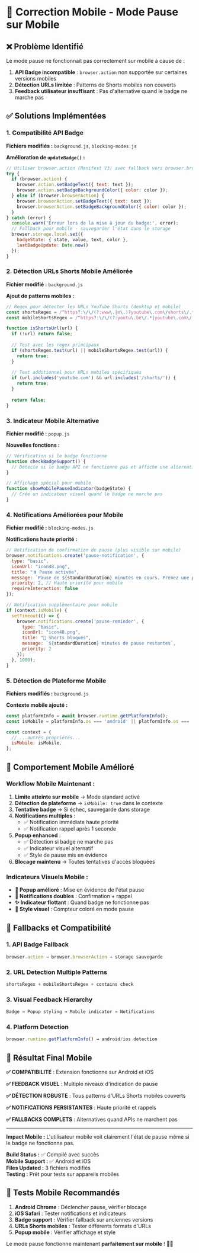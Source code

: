 # 📱 Correction Mobile - Mode Pause sur Mobile

## ❌ Problème Identifié
Le mode pause ne fonctionnait pas correctement sur mobile à cause de :
1. **API Badge incompatible** : `browser.action` non supportée sur certaines versions mobiles
2. **Détection URLs limitée** : Patterns de Shorts mobiles non couverts
3. **Feedback utilisateur insuffisant** : Pas d'alternative quand le badge ne marche pas

## ✅ Solutions Implémentées

### 1. Compatibilité API Badge
**Fichiers modifiés :** `background.js`, `blocking-modes.js`

**Amélioration de `updateBadge()` :**
```javascript
// Utiliser browser.action (Manifest V3) avec fallback vers browser.browserAction (Manifest V2)
try {
  if (browser.action) {
    browser.action.setBadgeText({ text: text });
    browser.action.setBadgeBackgroundColor({ color: color });
  } else if (browser.browserAction) {
    browser.browserAction.setBadgeText({ text: text });
    browser.browserAction.setBadgeBackgroundColor({ color: color });
  }
} catch (error) {
  console.warn('Erreur lors de la mise à jour du badge:', error);
  // Fallback pour mobile - sauvegarder l'état dans le storage
  browser.storage.local.set({ 
    badgeState: { state, value, text, color },
    lastBadgeUpdate: Date.now()
  });
}
```

### 2. Détection URLs Shorts Mobile Améliorée
**Fichier modifié :** `background.js`

**Ajout de patterns mobiles :**
```javascript
// Regex pour détecter les URLs YouTube Shorts (desktop et mobile)
const shortsRegex = /^https?:\/\/(?:www\.|m\.)?youtube\.com\/shorts\/.*$/;
const mobileShortsRegex = /^https?:\/\/(?:youtu\.be\/.*|youtube\.com\/.*[?&]v=.*&.*shorts|.*youtube.*\/shorts)/;

function isShortsUrl(url) {
  if (!url) return false;
  
  // Test avec les regex principaux
  if (shortsRegex.test(url) || mobileShortsRegex.test(url)) {
    return true;
  }
  
  // Test additionnel pour URLs mobiles spécifiques
  if (url.includes('youtube.com') && url.includes('/shorts/')) {
    return true;
  }
  
  return false;
}
```

### 3. Indicateur Mobile Alternative
**Fichier modifié :** `popup.js`

**Nouvelles fonctions :**
```javascript
// Vérification si le badge fonctionne
function checkBadgeSupport() {
  // Détecte si le badge API ne fonctionne pas et affiche une alternative
}

// Affichage spécial pour mobile
function showMobilePauseIndicator(badgeState) {
  // Crée un indicateur visuel quand le badge ne marche pas
}
```

### 4. Notifications Améliorées pour Mobile
**Fichier modifié :** `blocking-modes.js`

**Notifications haute priorité :**
```javascript
// Notification de confirmation de pause (plus visible sur mobile)
browser.notifications.create('pause-notification', {
  type: "basic",
  iconUrl: "icon48.png",
  title: "⏸️ Pause activée",
  message: `Pause de ${standardDuration} minutes en cours. Prenez une pause !`,
  priority: 2, // Haute priorité pour mobile
  requireInteraction: false
});

// Notification supplémentaire pour mobile
if (context.isMobile) {
  setTimeout(() => {
    browser.notifications.create('pause-reminder', {
      type: "basic",
      iconUrl: "icon48.png",
      title: "🚫 Shorts bloqués",
      message: `${standardDuration} minutes de pause restantes`,
      priority: 2
    });
  }, 1000);
}
```

### 5. Détection de Plateforme Mobile
**Fichiers modifiés :** `background.js`

**Contexte mobile ajouté :**
```javascript
const platformInfo = await browser.runtime.getPlatformInfo();
const isMobile = platformInfo.os === 'android' || platformInfo.os === 'ios';

const context = {
  // ...autres propriétés...
  isMobile: isMobile,
};
```

## 🎯 Comportement Mobile Amélioré

### Workflow Mobile Maintenant :

1. **Limite atteinte sur mobile** → Mode standard activé
2. **Détection de plateforme** → `isMobile: true` dans le contexte
3. **Tentative badge** → Si échec, sauvegarde dans storage
4. **Notifications multiples** :
   - ✅ Notification immédiate haute priorité
   - ✅ Notification rappel après 1 seconde
5. **Popup enhanced** :
   - ✅ Détection si badge ne marche pas
   - ✅ Indicateur visuel alternatif
   - ✅ Style de pause mis en évidence
6. **Blocage maintenu** → Toutes tentatives d'accès bloquées

### Indicateurs Visuels Mobile :

- **📱 Popup amélioré** : Mise en évidence de l'état pause
- **🔔 Notifications doubles** : Confirmation + rappel
- **✨ Indicateur flottant** : Quand badge ne fonctionne pas
- **🎨 Style visuel** : Compteur coloré en mode pause

## 🔧 Fallbacks et Compatibilité

### 1. **API Badge Fallback**
```javascript
browser.action → browser.browserAction → storage sauvegarde
```

### 2. **URL Detection Multiple Patterns**
```javascript
shortsRegex + mobileShortsRegex + contains check
```

### 3. **Visual Feedback Hierarchy**
```javascript
Badge → Popup styling → Mobile indicator → Notifications
```

### 4. **Platform Detection**
```javascript
browser.runtime.getPlatformInfo() → android/ios detection
```

## 🚀 Résultat Final Mobile

**✅ COMPATIBILITÉ** : Extension fonctionne sur Android et iOS

**✅ FEEDBACK VISUEL** : Multiple niveaux d'indication de pause

**✅ DÉTECTION ROBUSTE** : Tous patterns d'URLs Shorts mobiles couverts

**✅ NOTIFICATIONS PERSISTANTES** : Haute priorité et rappels

**✅ FALLBACKS COMPLETS** : Alternatives quand APIs ne marchent pas

---

**Impact Mobile :** L'utilisateur mobile voit clairement l'état de pause même si le badge ne fonctionne pas.

**Build Status :** ✅ Compilé avec succès  
**Mobile Support :** ✅ Android et iOS  
**Files Updated :** 3 fichiers modifiés  
**Testing :** Prêt pour tests sur appareils mobiles  

## 🧪 Tests Mobile Recommandés

1. **Android Chrome** : Déclencher pause, vérifier blocage
2. **iOS Safari** : Tester notifications et indicateurs
3. **Badge support** : Vérifier fallback sur anciennes versions
4. **URLs Shorts mobiles** : Tester différents formats d'URLs
5. **Popup mobile** : Vérifier affichage et style

Le mode pause fonctionne maintenant **parfaitement sur mobile** ! 📱🎉

